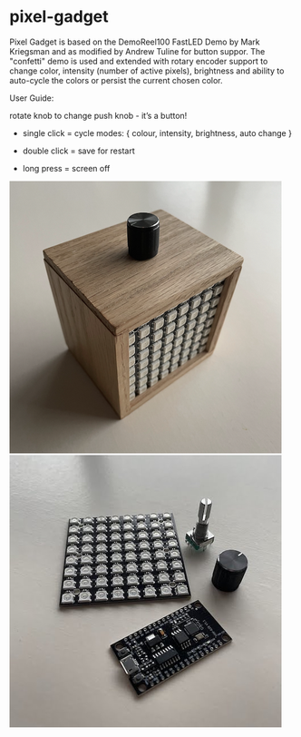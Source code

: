 # pixel-gadget
Pixel Gadget is based on the DemoReel100 FastLED Demo by Mark Kriegsman and as modified by Andrew Tuline for button suppor.  The "confetti" demo is used and extended with rotary encoder support to change color, intensity (number of active pixels), brightness and ability to auto-cycle the colors or persist the current chosen color.

User Guide:

 rotate knob to change
 push knob - it’s a button!

* single click = cycle modes:
  { colour, intensity, 
    brightness, auto change }

* double click = save for restart
* long press = screen off

![pixel-gadget oak box](https://github.com/bradrblack/pixel-gadget/blob/main/pixel-gadget.png)
![pixel-gadget parts](https://github.com/bradrblack/pixel-gadget/blob/main/pg-parts.jpg)
